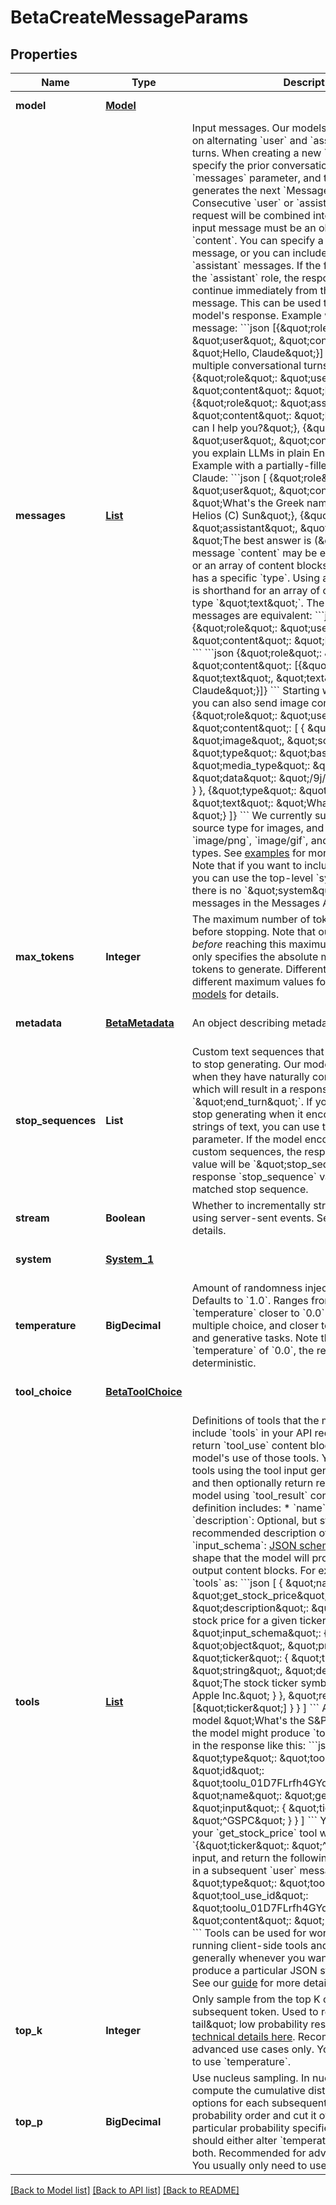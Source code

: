 # BetaCreateMessageParams
## Properties

| Name | Type | Description | Notes |
|------------ | ------------- | ------------- | -------------|
| **model** | [**Model**](Model.md) |  | [default to null] |
| **messages** | [**List**](BetaInputMessage.md) | Input messages.  Our models are trained to operate on alternating &#x60;user&#x60; and &#x60;assistant&#x60; conversational turns. When creating a new &#x60;Message&#x60;, you specify the prior conversational turns with the &#x60;messages&#x60; parameter, and the model then generates the next &#x60;Message&#x60; in the conversation. Consecutive &#x60;user&#x60; or &#x60;assistant&#x60; turns in your request will be combined into a single turn.  Each input message must be an object with a &#x60;role&#x60; and &#x60;content&#x60;. You can specify a single &#x60;user&#x60;-role message, or you can include multiple &#x60;user&#x60; and &#x60;assistant&#x60; messages.  If the final message uses the &#x60;assistant&#x60; role, the response content will continue immediately from the content in that message. This can be used to constrain part of the model&#39;s response.  Example with a single &#x60;user&#x60; message:  &#x60;&#x60;&#x60;json [{\&quot;role\&quot;: \&quot;user\&quot;, \&quot;content\&quot;: \&quot;Hello, Claude\&quot;}] &#x60;&#x60;&#x60;  Example with multiple conversational turns:  &#x60;&#x60;&#x60;json [   {\&quot;role\&quot;: \&quot;user\&quot;, \&quot;content\&quot;: \&quot;Hello there.\&quot;},   {\&quot;role\&quot;: \&quot;assistant\&quot;, \&quot;content\&quot;: \&quot;Hi, I&#39;m Claude. How can I help you?\&quot;},   {\&quot;role\&quot;: \&quot;user\&quot;, \&quot;content\&quot;: \&quot;Can you explain LLMs in plain English?\&quot;}, ] &#x60;&#x60;&#x60;  Example with a partially-filled response from Claude:  &#x60;&#x60;&#x60;json [   {\&quot;role\&quot;: \&quot;user\&quot;, \&quot;content\&quot;: \&quot;What&#39;s the Greek name for Sun? (A) Sol (B) Helios (C) Sun\&quot;},   {\&quot;role\&quot;: \&quot;assistant\&quot;, \&quot;content\&quot;: \&quot;The best answer is (\&quot;}, ] &#x60;&#x60;&#x60;  Each input message &#x60;content&#x60; may be either a single &#x60;string&#x60; or an array of content blocks, where each block has a specific &#x60;type&#x60;. Using a &#x60;string&#x60; for &#x60;content&#x60; is shorthand for an array of one content block of type &#x60;\&quot;text\&quot;&#x60;. The following input messages are equivalent:  &#x60;&#x60;&#x60;json {\&quot;role\&quot;: \&quot;user\&quot;, \&quot;content\&quot;: \&quot;Hello, Claude\&quot;} &#x60;&#x60;&#x60;  &#x60;&#x60;&#x60;json {\&quot;role\&quot;: \&quot;user\&quot;, \&quot;content\&quot;: [{\&quot;type\&quot;: \&quot;text\&quot;, \&quot;text\&quot;: \&quot;Hello, Claude\&quot;}]} &#x60;&#x60;&#x60;  Starting with Claude 3 models, you can also send image content blocks:  &#x60;&#x60;&#x60;json {\&quot;role\&quot;: \&quot;user\&quot;, \&quot;content\&quot;: [   {     \&quot;type\&quot;: \&quot;image\&quot;,     \&quot;source\&quot;: {       \&quot;type\&quot;: \&quot;base64\&quot;,       \&quot;media_type\&quot;: \&quot;image/jpeg\&quot;,       \&quot;data\&quot;: \&quot;/9j/4AAQSkZJRg...\&quot;,     }   },   {\&quot;type\&quot;: \&quot;text\&quot;, \&quot;text\&quot;: \&quot;What is in this image?\&quot;} ]} &#x60;&#x60;&#x60;  We currently support the &#x60;base64&#x60; source type for images, and the &#x60;image/jpeg&#x60;, &#x60;image/png&#x60;, &#x60;image/gif&#x60;, and &#x60;image/webp&#x60; media types.  See [examples](https://docs.anthropic.com/en/api/messages-examples#vision) for more input examples.  Note that if you want to include a [system prompt](https://docs.anthropic.com/en/docs/system-prompts), you can use the top-level &#x60;system&#x60; parameter — there is no &#x60;\&quot;system\&quot;&#x60; role for input messages in the Messages API. | [default to null] |
| **max\_tokens** | **Integer** | The maximum number of tokens to generate before stopping.  Note that our models may stop _before_ reaching this maximum. This parameter only specifies the absolute maximum number of tokens to generate.  Different models have different maximum values for this parameter.  See [models](https://docs.anthropic.com/en/docs/models-overview) for details. | [default to null] |
| **metadata** | [**BetaMetadata**](BetaMetadata.md) | An object describing metadata about the request. | [optional] [default to null] |
| **stop\_sequences** | **List** | Custom text sequences that will cause the model to stop generating.  Our models will normally stop when they have naturally completed their turn, which will result in a response &#x60;stop_reason&#x60; of &#x60;\&quot;end_turn\&quot;&#x60;.  If you want the model to stop generating when it encounters custom strings of text, you can use the &#x60;stop_sequences&#x60; parameter. If the model encounters one of the custom sequences, the response &#x60;stop_reason&#x60; value will be &#x60;\&quot;stop_sequence\&quot;&#x60; and the response &#x60;stop_sequence&#x60; value will contain the matched stop sequence. | [optional] [default to null] |
| **stream** | **Boolean** | Whether to incrementally stream the response using server-sent events.  See [streaming](https://docs.anthropic.com/en/api/messages-streaming) for details. | [optional] [default to null] |
| **system** | [**System_1**](System_1.md) |  | [optional] [default to null] |
| **temperature** | **BigDecimal** | Amount of randomness injected into the response.  Defaults to &#x60;1.0&#x60;. Ranges from &#x60;0.0&#x60; to &#x60;1.0&#x60;. Use &#x60;temperature&#x60; closer to &#x60;0.0&#x60; for analytical / multiple choice, and closer to &#x60;1.0&#x60; for creative and generative tasks.  Note that even with &#x60;temperature&#x60; of &#x60;0.0&#x60;, the results will not be fully deterministic. | [optional] [default to null] |
| **tool\_choice** | [**BetaToolChoice**](BetaToolChoice.md) |  | [optional] [default to null] |
| **tools** | [**List**](BetaCountMessageTokensParams_tools_inner.md) | Definitions of tools that the model may use.  If you include &#x60;tools&#x60; in your API request, the model may return &#x60;tool_use&#x60; content blocks that represent the model&#39;s use of those tools. You can then run those tools using the tool input generated by the model and then optionally return results back to the model using &#x60;tool_result&#x60; content blocks.  Each tool definition includes:  * &#x60;name&#x60;: Name of the tool. * &#x60;description&#x60;: Optional, but strongly-recommended description of the tool. * &#x60;input_schema&#x60;: [JSON schema](https://json-schema.org/) for the tool &#x60;input&#x60; shape that the model will produce in &#x60;tool_use&#x60; output content blocks.  For example, if you defined &#x60;tools&#x60; as:  &#x60;&#x60;&#x60;json [   {     \&quot;name\&quot;: \&quot;get_stock_price\&quot;,     \&quot;description\&quot;: \&quot;Get the current stock price for a given ticker symbol.\&quot;,     \&quot;input_schema\&quot;: {       \&quot;type\&quot;: \&quot;object\&quot;,       \&quot;properties\&quot;: {         \&quot;ticker\&quot;: {           \&quot;type\&quot;: \&quot;string\&quot;,           \&quot;description\&quot;: \&quot;The stock ticker symbol, e.g. AAPL for Apple Inc.\&quot;         }       },       \&quot;required\&quot;: [\&quot;ticker\&quot;]     }   } ] &#x60;&#x60;&#x60;  And then asked the model \&quot;What&#39;s the S&amp;P 500 at today?\&quot;, the model might produce &#x60;tool_use&#x60; content blocks in the response like this:  &#x60;&#x60;&#x60;json [   {     \&quot;type\&quot;: \&quot;tool_use\&quot;,     \&quot;id\&quot;: \&quot;toolu_01D7FLrfh4GYq7yT1ULFeyMV\&quot;,     \&quot;name\&quot;: \&quot;get_stock_price\&quot;,     \&quot;input\&quot;: { \&quot;ticker\&quot;: \&quot;^GSPC\&quot; }   } ] &#x60;&#x60;&#x60;  You might then run your &#x60;get_stock_price&#x60; tool with &#x60;{\&quot;ticker\&quot;: \&quot;^GSPC\&quot;}&#x60; as an input, and return the following back to the model in a subsequent &#x60;user&#x60; message:  &#x60;&#x60;&#x60;json [   {     \&quot;type\&quot;: \&quot;tool_result\&quot;,     \&quot;tool_use_id\&quot;: \&quot;toolu_01D7FLrfh4GYq7yT1ULFeyMV\&quot;,     \&quot;content\&quot;: \&quot;259.75 USD\&quot;   } ] &#x60;&#x60;&#x60;  Tools can be used for workflows that include running client-side tools and functions, or more generally whenever you want the model to produce a particular JSON structure of output.  See our [guide](https://docs.anthropic.com/en/docs/tool-use) for more details. | [optional] [default to null] |
| **top\_k** | **Integer** | Only sample from the top K options for each subsequent token.  Used to remove \&quot;long tail\&quot; low probability responses. [Learn more technical details here](https://towardsdatascience.com/how-to-sample-from-language-models-682bceb97277).  Recommended for advanced use cases only. You usually only need to use &#x60;temperature&#x60;. | [optional] [default to null] |
| **top\_p** | **BigDecimal** | Use nucleus sampling.  In nucleus sampling, we compute the cumulative distribution over all the options for each subsequent token in decreasing probability order and cut it off once it reaches a particular probability specified by &#x60;top_p&#x60;. You should either alter &#x60;temperature&#x60; or &#x60;top_p&#x60;, but not both.  Recommended for advanced use cases only. You usually only need to use &#x60;temperature&#x60;. | [optional] [default to null] |

[[Back to Model list]](../README.md#documentation-for-models) [[Back to API list]](../README.md#documentation-for-api-endpoints) [[Back to README]](../README.md)

